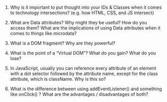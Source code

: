 1. Why is it important to put thought into your IDs & Classes when it comes to technology intersections? (e.g. how HTML, CSS, and JS intersect)

2. What are Data attributes? Why might they be useful? How do you access them? What are the implications of using Data attributes when it comes to things like microdata?

3. What is a DOM fragment? Why are they powerful?
 
4. What is the point of a “Virtual DOM”? What do you gain? What do you lose?

5. In JavaScript, usually you can reference every attribute of an element with a dot selector followed by the attribute name, except for the class attribute, which is className. Why is this so?

6. What is the difference between using addEventListener() and something like onClick() ? What are the advantages / disadvantages of both?

